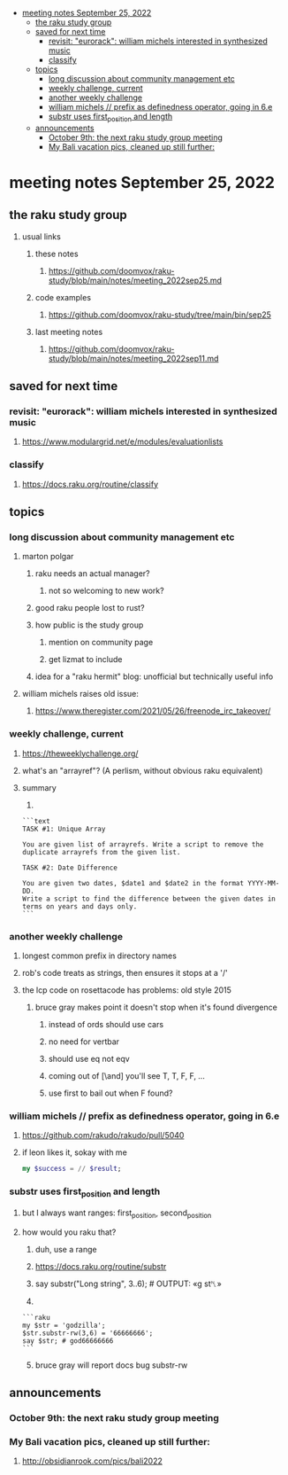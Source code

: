 - [meeting notes September 25, 2022](#org558ebea)
  - [the raku study group](#org484b86e)
  - [saved for next time](#orga24ddd0)
    - [revisit: "eurorack": william michels interested in synthesized music](#org33d6cac)
    - [classify](#org1e64ef9)
  - [topics](#org71fe30a)
    - [long discussion about community management etc](#org6b1886d)
    - [weekly challenge, current](#org790e3b0)
    - [another weekly challenge](#orgd5a6196)
    - [william michels  // prefix as definedness operator, going in 6.e](#orgc2a5967)
    - [substr uses first<sub>position</sub> and length](#org0b412ca)
  - [announcements](#org287e8df)
    - [October 9th: the next raku study group meeting](#orgaab4cd5)
    - [My Bali vacation pics, cleaned up still further:](#org2fb8a87)


<a id="org558ebea"></a>

# meeting notes September 25, 2022


<a id="org484b86e"></a>

## the raku study group

1.  usual links

    1.  these notes
    
        1.  <https://github.com/doomvox/raku-study/blob/main/notes/meeting_2022sep25.md>
    
    2.  code examples
    
        1.  <https://github.com/doomvox/raku-study/tree/main/bin/sep25>
    
    3.  last meeting notes
    
        1.  <https://github.com/doomvox/raku-study/blob/main/notes/meeting_2022sep11.md>


<a id="orga24ddd0"></a>

## saved for next time


<a id="org33d6cac"></a>

### revisit: "eurorack": william michels interested in synthesized music

1.  <https://www.modulargrid.net/e/modules/evaluationlists>


<a id="org1e64ef9"></a>

### classify

1.  <https://docs.raku.org/routine/classify>


<a id="org71fe30a"></a>

## topics


<a id="org6b1886d"></a>

### long discussion about community management etc

1.  marton polgar

    1.  raku needs an actual manager?
    
        1.  not so welcoming to new work?
    
    2.  good raku people lost to rust?
    
    3.  how public is the study group
    
        1.  mention on community page
        
        2.  get lizmat to include
    
    4.  idea for a "raku hermit" blog: unofficial but technically useful info

2.  william michels raises old issue:

    1.  <https://www.theregister.com/2021/05/26/freenode_irc_takeover/>


<a id="org790e3b0"></a>

### weekly challenge, current

1.  <https://theweeklychallenge.org/>

2.  what's an "arrayref"? (A perlism, without obvious raku equivalent)

3.  summary

    1.  
    
        ```text
        TASK #1: Unique Array
        
        You are given list of arrayrefs. Write a script to remove the duplicate arrayrefs from the given list.
        
        TASK #2: Date Difference
        
        You are given two dates, $date1 and $date2 in the format YYYY-MM-DD. 
        Write a script to find the difference between the given dates in terms on years and days only.
        ```


<a id="orgd5a6196"></a>

### another weekly challenge

1.  longest common prefix in directory names

2.  rob's code treats as strings, then ensures it stops at a '/'

3.  the lcp code on rosettacode has problems: old style 2015

    1.  bruce gray makes point it doesn't stop when it's found divergence
    
        1.  instead of ords should use cars
        
        2.  no need for vertbar
        
        3.  should use eq not eqv
        
        4.  coming out of [\and] you'll see T, T, F, F, &#x2026;
        
        5.  use first to bail out when F found?


<a id="orgc2a5967"></a>

### william michels  // prefix as definedness operator, going in 6.e

1.  <https://github.com/rakudo/rakudo/pull/5040>

2.  if leon likes it, sokay with me

    ```raku
    my $success = // $result;
    ```


<a id="org0b412ca"></a>

### substr uses first<sub>position</sub> and length

1.  but I always want ranges: first<sub>position</sub>, second<sub>position</sub>

2.  how would you raku that?

    1.  duh, use a range
    
    2.  <https://docs.raku.org/routine/substr>
    
    3.  say substr("Long string", 3..6);     # OUTPUT: «g st␤»
    
    4.  
    
        ```raku
        my $str = 'godzilla';
        $str.substr-rw(3,6) = '66666666';
        say $str; # god66666666
        ```
    
    5.  bruce gray will report docs bug substr-rw


<a id="org287e8df"></a>

## announcements


<a id="orgaab4cd5"></a>

### October 9th: the next raku study group meeting


<a id="org2fb8a87"></a>

### My Bali vacation pics, cleaned up still further:

1.  <http://obsidianrook.com/pics/bali2022>
